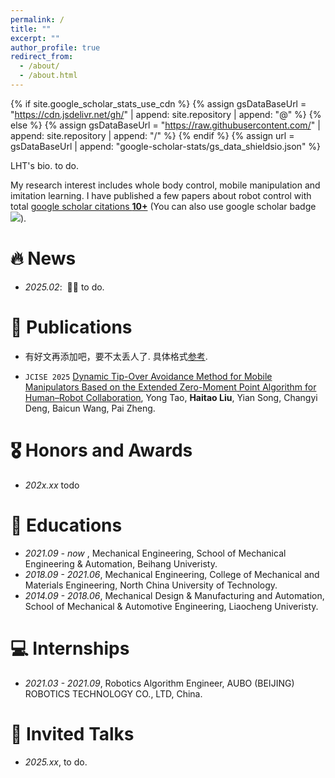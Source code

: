 ```yaml
---
permalink: /
title: ""
excerpt: ""
author_profile: true
redirect_from: 
  - /about/
  - /about.html
---
```


{% if site.google_scholar_stats_use_cdn %}
{% assign gsDataBaseUrl = "https://cdn.jsdelivr.net/gh/" | append: site.repository | append: "@" %}
{% else %}
{% assign gsDataBaseUrl = "https://raw.githubusercontent.com/" | append: site.repository | append: "/" %}
{% endif %}
{% assign url = gsDataBaseUrl | append: "google-scholar-stats/gs_data_shieldsio.json" %}

<span class='anchor' id='about-me'></span>

LHT's bio.
to do. 

My research interest includes whole body control, mobile manipulation and imitation learning. I have published a few papers about robot control with total <a href='https://scholar.google.com/citations?user=WKIU5NoAAAAJ'>google scholar citations <strong><span id='total_cit'>10+</span></strong></a> (You can also use google scholar badge <a href='https://scholar.google.com/citations?user=WKIU5NoAAAAJ'><img src="https://img.shields.io/endpoint?url={{ url | url_encode }}&logo=Google%20Scholar&labelColor=f6f6f6&color=9cf&style=flat&label=citations"></a>).


# 🔥 News
- *2025.02*: &nbsp;🎉🎉 to do. 


# 📝 Publications 

- 有好文再添加吧，要不太丢人了. 具体格式[参考](https://github.com/RayeRen/acad-homepage.github.io/blob/main/_pages/about.md).

- ``JCISE 2025`` [Dynamic Tip-Over Avoidance Method for Mobile Manipulators Based on the Extended Zero-Moment Point Algorithm for Human–Robot Collaboration](https://asmedigitalcollection.asme.org/computingengineering/article-abstract/doi/10.1115/1.4067523/1211021/DYNAMIC-TIP-OVER-AVOIDANCE-METHOD-FOR-MOBILE?redirectedFrom=fulltext), Yong Tao, **Haitao Liu**, Yian Song, Changyi Deng, Baicun Wang, Pai Zheng.

# 🎖 Honors and Awards
- *202x.xx* todo 

# 📖 Educations
- *2021.09 - now*         , Mechanical Engineering, School of Mechanical Engineering & Automation, Beihang Univeristy. 
- *2018.09 - 2021.06*, Mechanical Engineering, College of Mechanical and Materials Engineering, North China University of Technology.
- *2014.09 - 2018.06*, Mechanical Design & Manufacturing and Automation, School of Mechanical & Automotive Engineering, Liaocheng Univeristy. 

# 💻 Internships
- *2021.03 - 2021.09*, Robotics Algorithm Engineer, AUBO (BEIJING) ROBOTICS TECHNOLOGY CO., LTD, China.

# 💬 Invited Talks
- *2025.xx*, to do. 
